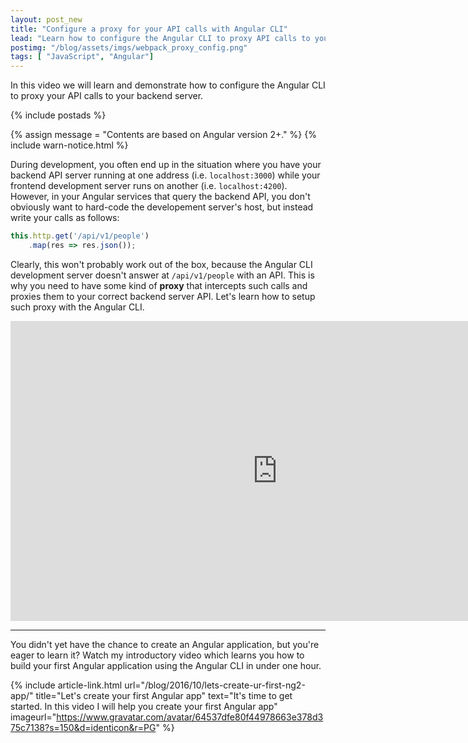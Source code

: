 ```yaml
---
layout: post_new
title: "Configure a proxy for your API calls with Angular CLI"
lead: "Learn how to configure the Angular CLI to proxy API calls to your backend"
postimg: "/blog/assets/imgs/webpack_proxy_config.png"
tags: [ "JavaScript", "Angular"]
---
```


<div class="article-intro">
    In this video we will learn and demonstrate how to configure the Angular CLI to proxy your API calls to your backend server.
</div>

{% include postads %}

{% assign message = "Contents are based on Angular version 2+." %}
{% include warn-notice.html %}

During development, you often end up in the situation where you have your backend API server running at one address (i.e. `localhost:3000`) while your frontend development server runs on another (i.e. `localhost:4200`). However, in your Angular services that query the backend API, you don't obviously want to hard-code the developement server's host, but instead write your calls as follows:

```javascript
this.http.get('/api/v1/people')
    .map(res => res.json());
```

Clearly, this won't probably work out of the box, because the Angular CLI development server doesn't answer at `/api/v1/people` with an API. This is why you need to have some kind of **proxy** that intercepts such calls and proxies them to your correct backend server API. Let's learn how to setup such proxy with the Angular CLI.

<iframe width="853" height="480" src="https://www.youtube.com/embed/OjmZPPKaj6A" frameborder="0" allowfullscreen="allowfullscreen"> </iframe>

---

You didn't yet have the chance to create an Angular application, but you're eager to learn it? Watch my introductory video which learns you how to build your first Angular application using the Angular CLI in under one hour. 

{% include article-link.html
    url="/blog/2016/10/lets-create-ur-first-ng2-app/"
    title="Let's create your first Angular app"
    text="It's time to get started. In this video I will help you create your first Angular app"
    imageurl="https://www.gravatar.com/avatar/64537dfe80f44978663e378d375c7138?s=150&d=identicon&r=PG"
%}
